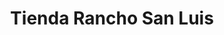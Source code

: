 ---
title: "Tienda Rancho San Luis"
url: /puerto-de-san-jose/tienda-rancho-san-luis/
shop: Allgemein
---